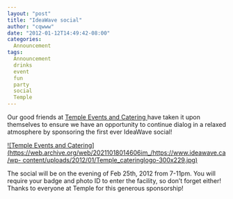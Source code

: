 ```yaml
---
layout: "post"
title: "IdeaWave social"
author: "cqwww"
date: "2012-01-12T14:49:42-08:00"
categories:
  Announcement
tags: 
  Announcement
  drinks
  event
  fun
  party
  social
  Temple
---
```


Our good friends at [Temple Events and Catering
](https://web.archive.org/web/20211018014606/http://templeevents.ca/)have
taken it upon themselves to ensure we have an opportunity to continue dialog
in a relaxed atmosphere by sponsoring the first ever IdeaWave social!

[![Temple Events and
Catering](https://web.archive.org/web/20211018014606im_/https://www.ideawave.ca/wp-
content/uploads/2012/01/Temple_cateringlogo-300x229.jpg)](https://web.archive.org/web/20211018014606/http://templeevents.ca/)

The social will be on the evening of Feb 25th, 2012 from 7-11pm. You will
require your badge and photo ID to enter the facility, so don’t forget either!
Thanks to everyone at Temple for this generous sponsorship!


[//]: # (Retrieved from https://web.archive.org/web/20210926192649/https://www.ideawave.ca/ideawave-social/)